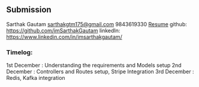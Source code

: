 ## Submission

Sarthak Gautam
sarthakgtm175@gmail.com
9843619330
[Resume](./SarthakResume02.pdf)
github: https://github.com/imSarthakGautam
linkedIn: https://www.linkedin.com/in/imsarthakgautam/

### Timelog: 
1st December : Understanding the requirements and Models setup
2nd December : Controllers and Routes setup, Stripe Integration
3rd December : Redis, Kafka integration


